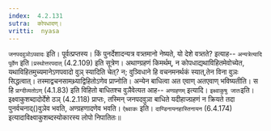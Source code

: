 ```yaml
---
index:  4.2.131
sutra:  कोपधादण्।
vritti:  nyasa
---
```


`जनपदवुञोऽपवादः` इति। पूर्वत्प्रप्तस्य। किं पुनर्देशादन्यत्र वत्र्तमानो नेष्यते, यो देशे वत्र्तते? इत्याह-- `अन्यत्रेत्यादि पूर्वेण` इति।`प्रस्थोत्तरपदात्` (4.2.109) इति सूत्रेण।
अथाण्ग्रहणं किमर्थम्, न कोपधाद्यथाविहितमेवोच्येत, यथाविहितमुच्यमानेऽणपवादो वुञ् स्यादिति चेत्? न; वुञ्विधाने हि वचनमनर्थकं स्यात्,तेन विना वुञः सिद्धत्वात्। तस्माद्वचनसामथ्र्याद्विहितोऽणेव प्राप्नोति। अन्येन बाधित्वा अत एवाण् अतएवाण् भविष्यतीति। स हि `प्राग्दीव्यतोऽण्` (4.1.83) इति विहितो बाधितश्च वुञैवेत्यत आह-- `अण्ग्रहणम्` इत्यादि। `इक्ष्वाकुषु जातः`इति। इक्ष्वाकुशब्दादोर्देशे ठञ् (4.2.118) प्राप्तः, तस्मिन् जनपदवुञा बाधिते यदीहाज्ग्रहणं न क्रियते तदा पुनर्वचनाद्()वुञेव भवति, अण्ग्रहणादणेव भवति। `ऐक्ष्वाकः` इति। `दाण्डिनायनहास्तिनायन` (6.4.174) इत्यादाविक्ष्वाकुशब्दस्योकारस्य लोपो निपातितः॥
